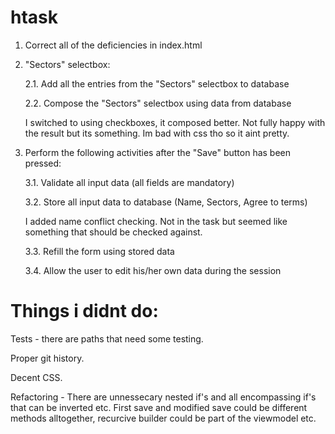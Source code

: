 # htask

1. Correct all of the deficiencies in index.html

2. "Sectors" selectbox:

    2.1. Add all the entries from the "Sectors" selectbox to database

    2.2. Compose the "Sectors" selectbox using data from database
    
    I switched to using checkboxes, it composed better. Not fully happy with the result but its something. Im bad with css tho so it aint pretty.
 

3. Perform the following activities after the "Save" button has been pressed:

    3.1. Validate all input data (all fields are mandatory)

    3.2. Store all input data to database (Name, Sectors, Agree to terms)

    I added name conflict checking. Not in the task but seemed like something that should be checked against.

    3.3. Refill the form using stored data

    3.4. Allow the user to edit his/her own data during the session

# Things i didnt do:

Tests - there are paths that need some testing.

Proper git history.

Decent CSS.

Refactoring - There are unnessecary nested if's and all encompassing if's that can be inverted etc. First save and modified save could be different methods alltogether, recurcive builder could be part of the viewmodel etc.
